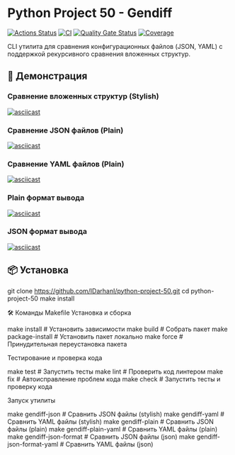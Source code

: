 # Python Project 50 - Gendiff

[![Actions Status](https://github.com/IDarhanI/python-project-50/actions/workflows/hexlet-check.yml/badge.svg)](https://github.com/IDarhanI/python-project-50/actions)
[![CI](https://github.com/IDarhanI/python-project-50/actions/workflows/pyci.yml/badge.svg)](https://github.com/IDarhanI/python-project-50/actions/workflows/pyci.yml)
[![Quality Gate Status](https://sonarcloud.io/api/project_badges/measure?project=IDarhanI_python-project-50&metric=alert_status)](https://sonarcloud.io/summary/new_code?id=IDarhanI_python-project-50)
[![Coverage](https://sonarcloud.io/api/project_badges/measure?project=IDarhanI_python-project-50&metric=coverage)](https://sonarcloud.io/summary/new_code?id=IDarhanI_python-project-50)

CLI утилита для сравнения конфигурационных файлов (JSON, YAML) с поддержкой рекурсивного сравнения вложенных структур.

## 🎥 Демонстрация

### Сравнение вложенных структур (Stylish)
[![asciicast](https://asciinema.org/a/8MR7Wltk6XAQ05kBecxSxBKN4.svg)](https://asciinema.org/a/8MR7Wltk6XAQ05kBecxSxBKN4)

### Сравнение JSON файлов (Plain)
[![asciicast](https://asciinema.org/a/sqyC7z6Tzjn3ckX1NR3PmOrRz.svg)](https://asciinema.org/a/sqyC7z6Tzjn3ckX1NR3PmOrRz)

### Сравнение YAML файлов (Plain)
[![asciicast](https://asciinema.org/a/TKc7yZcKR895c2oicRVU4an0Z.svg)](https://asciinema.org/a/TKc7yZcKR895c2oicRVU4an0Z)

### Plain формат вывода
[![asciicast](https://asciinema.org/a/Rb7rqjufA2eTXH1pj5dLjGkry.svg)](https://asciinema.org/a/Rb7rqjufA2eTXH1pj5dLjGkry)

### JSON формат вывода
[![asciicast](https://asciinema.org/a/demo_json.cast.svg)](https://asciinema.org/a/demo_json.cast)

## 📦 Установка
git clone https://github.com/IDarhanI/python-project-50.git
cd python-project-50
make install

🛠 Команды Makefile
Установка и сборка

make install          # Установить зависимости
make build            # Собрать пакет
make package-install  # Установить пакет локально
make force            # Принудительная переустановка пакета

Тестирование и проверка кода

make test             # Запустить тесты
make lint             # Проверить код линтером
make fix              # Автоисправление проблем кода
make check            # Запустить тесты и проверку кода

Запуск утилиты

make gendiff-json     # Сравнить JSON файлы (stylish)
make gendiff-yaml     # Сравнить YAML файлы (stylish)
make gendiff-plain    # Сравнить JSON файлы (plain)
make gendiff-plain-yaml # Сравнить YAML файлы (plain)
make gendiff-json-format # Сравнить JSON файлы (json)
make gendiff-json-format-yaml # Сравнить YAML файлы (json)
